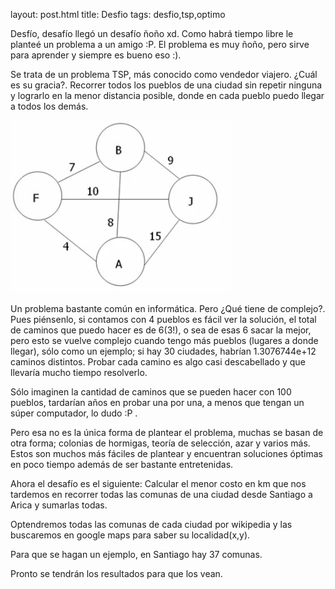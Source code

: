layout: post.html
title: Desfio
tags: desfio,tsp,optimo

Desfío, desafío llegó un desafío ñoño xd. Como habrá tiempo libre le planteé un problema a un amigo :P. El problema es muy ñoño, pero sirve para aprender y siempre es bueno eso :).

Se trata de un problema TSP, más conocido como vendedor viajero. ¿Cuál es su gracia?. Recorrer todos los pueblos de una ciudad sin repetir ninguna y lograrlo en la menor distancia posible, donde en cada pueblo puedo llegar a todos los demás.

![Grafo](imagenes/Desafio/grafo.jpg "Ejemplo")

Un problema bastante común en informática. Pero ¿Qué tiene de complejo?. Pues piénsenlo, si contamos con 4 pueblos es fácil ver la solución, el total de caminos que puedo hacer es de 6(3!), o sea de esas 6 sacar la mejor, pero esto se vuelve complejo cuando tengo más pueblos (lugares a donde llegar), sólo como un ejemplo; si hay 30 ciudades, habrían 1.3076744e+12 caminos distintos. Probar cada camino es algo casi descabellado y que llevaría mucho tiempo resolverlo. 

Sólo imaginen la cantidad de caminos que se pueden hacer con 100 pueblos, tardarían años en probar una por una, a menos que tengan un súper computador, lo dudo :P .

Pero esa no es la única forma de plantear el problema, muchas se basan de otra forma; colonias de hormigas, teoría de selección, azar y varios más. Estos son muchos más fáciles de plantear y encuentran soluciones óptimas en poco tiempo además de ser bastante entretenidas.

Ahora el desafío es el siguiente: Calcular el menor costo en km que nos tardemos en recorrer todas las comunas de una ciudad desde Santiago a Arica y sumarlas todas.

Optendremos todas las comunas de cada ciudad por wikipedia y las buscaremos en google maps para saber su localidad(x,y).

Para que se hagan un ejemplo, en Santiago hay 37 comunas.

Pronto se tendrán los resultados para que los vean.
